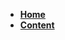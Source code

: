 <!-- _sidebar.md -->

* [**Home**](/README.md)
* [**Content**](/docs/zeromq/ZeroMQ架构之二/ZeroMQ架构之二.md)